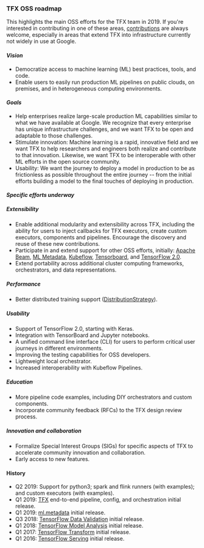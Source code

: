 ### TFX OSS roadmap
This highlights the main OSS efforts for the TFX team in 2019.  If you're
interested in contributing in one of these areas,
[contributions](https://github.com/tensorflow/tfx/blob/master/CONTRIBUTING.md)
are always welcome, especially in areas that extend TFX into infrastructure
currently not widely in use at Google.

#### _Vision_
*   Democratize access to machine learning (ML) best practices, tools, and code.
*   Enable users to easily run production ML pipelines on public clouds, on
premises, and in heterogeneous computing environments.

#### _Goals_
*   Help enterprises realize large-scale production ML capabilities similar to
what we have available at Google.  We recognize that every enterprise has unique
infrastructure challenges, and we want TFX to be open and adaptable to those
challenges.
*   Stimulate innovation: Machine learning is a rapid, innovative field and we
want TFX to help researchers and engineers both realize and contribute to that
innovation.  Likewise, we want TFX to be interoperable with other ML efforts in
the open source community.
*   Usability: We want the journey to deploy a model in production to be as
frictionless as possible throughout the entire journey -- from the initial
efforts building a model to the final touches of deploying in production.

#### _Specific efforts underway_

##### Extensibility
*   Enable additional modularity and extensibility across TFX, including the
ability for users to inject callbacks for TFX executors, create custom
executors, components and pipelines.  Encourage the discovery and reuse of these
new contributions.
*   Participate in and extend support for other OSS efforts, initially:
[Apache Beam](https://beam.apache.org/),
[ML Metadata](https://www.tensorflow.org/tfx/guide/mlmd),
[Kubeflow](https://www.kubeflow.org/),
[Tensorboard](https://www.tensorflow.org/guide/summaries_and_tensorboard), and
[TensorFlow 2.0](https://www.tensorflow.org/versions/r2.0/api_docs/).
*   Extend portability across additional cluster computing frameworks,
orchestrators, and data representations.

##### Performance
*   Better distributed training support
([DistributionStrategy](https://www.tensorflow.org/guide/distribute_strategy)).

##### Usability
*   Support of TensorFlow 2.0, starting with Keras.
*   Integration with TensorBoard and Jupyter notebooks.
*   A unified command line interface (CLI) for users to perform critical user
journeys in different environments.
*   Improving the testing capabilities for OSS developers.
*   Lightweight local orchestrator.
*   Increased interoperability with Kubeflow Pipelines.

##### Education
*   More pipeline code examples, including DIY orchestrators and custom
components.
*   Incorporate community feedback (RFCs) to the TFX design review process.

##### Innovation and collaboration
*   Formalize Special Interest Groups (SIGs) for specific aspects of TFX to
accelerate community innovation and collaboration.
*   Early access to new features.

#### History
*   Q2 2019: Support for python3; spark and flink runners (with examples);
and custom executors (with examples).
*   Q1 2019: [TFX](https://www.tensorflow.org/tfx/guide) end-to-end pipeline,
config, and orchestration initial release.
*   Q1 2019: [ml.metadata](https://www.tensorflow.org/tfx/guide/mlmd) initial
release.
*   Q3 2018: [TensorFlow Data Validation](https://www.tensorflow.org/tfx/guide/tfdv)
initial release.
*   Q1 2018: [TensorFlow Model Analysis](https://www.tensorflow.org/tfx/guide/tfma)
initial release.
*   Q1 2017: [TensorFlow Transform](https://www.tensorflow.org/tfx/guide/tft)
initial release.
*   Q1 2016: [TensorFlow Serving](https://www.tensorflow.org/tfx/guide/serving)
initial release.
